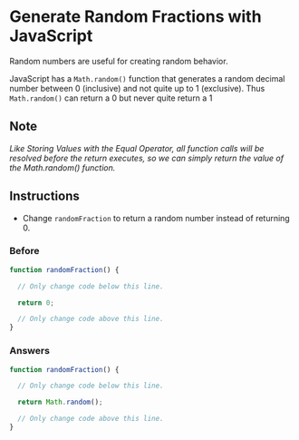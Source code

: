 # Generate Random Fractions with JavaScript

Random numbers are useful for creating random behavior.

JavaScript has a `Math.random()` function that
generates a random decimal number between 0 (inclusive) and
not quite up to 1 (exclusive). Thus `Math.random()` can return a 0 but
never quite return a 1

## Note
 *Like Storing Values with the Equal Operator, all function calls will be
 resolved before the return executes,
 so we can simply return the value of the Math.random() function.*

## Instructions
 - Change `randomFraction` to return a random number instead of returning 0.

### Before

```javascript
function randomFraction() {

  // Only change code below this line.

  return 0;

  // Only change code above this line.
}
```

### Answers

```javascript
function randomFraction() {

  // Only change code below this line.

  return Math.random();

  // Only change code above this line.
}
```